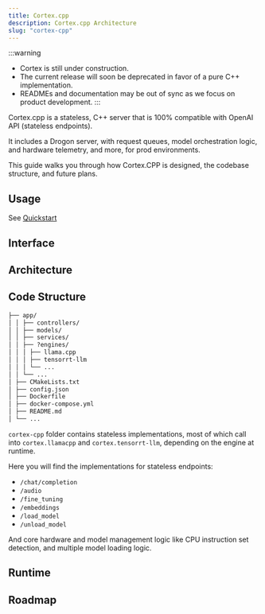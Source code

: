 ```yaml
---
title: Cortex.cpp
description: Cortex.cpp Architecture
slug: "cortex-cpp"
---
```


:::warning
- Cortex is still under construction.
- The current release will soon be deprecated in favor of a pure C++ implementation.
- READMEs and documentation may be out of sync as we focus on product development.
:::

Cortex.cpp is a stateless, C++ server that is 100% compatible with OpenAI API (stateless endpoints).

It includes a Drogon server, with request queues, model orchestration logic, and hardware telemetry, and more, for prod environments.

This guide walks you through how Cortex.CPP is designed, the codebase structure, and future plans.

## Usage

See [Quickstart](/docs/quickstart)

## Interface

## Architecture

## Code Structure

```md
├── app/
│ │ ├── controllers/
│ │ ├── models/
│ │ ├── services/
│ │ ├── ?engines/
│ │ │ ├── llama.cpp
│ │ │ ├── tensorrt-llm
│ │ │ └── ...
│ │ └── ...
│ ├── CMakeLists.txt
│ ├── config.json
│ ├── Dockerfile
│ ├── docker-compose.yml
│ ├── README.md
│ └── ...
```

`cortex-cpp` folder contains stateless implementations, most of which call into `cortex.llamacpp` and `cortex.tensorrt-llm`, depending on the engine at runtime.

Here you will find the implementations for stateless endpoints:

- `/chat/completion`
- `/audio`
- `/fine_tuning`
- `/embeddings`
- `/load_model`
- `/unload_model`

And core hardware and model management logic like CPU instruction set detection, and multiple model loading logic.

## Runtime

## Roadmap
